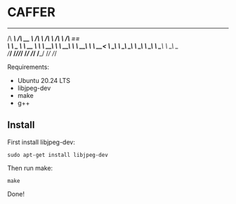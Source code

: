 # CAFFER


 ______     ______     ______   ______   ______     ______
/\  ___\   /\  __ \   /\  ___\ /\  ___\ /\  ___\   /\  == \
\ \ \____  \ \  __ \  \ \  __\ \ \  __\ \ \  __\   \ \  __<
 \ \_____\  \ \_\ \_\  \ \_\    \ \_\    \ \_____\  \ \_\ \_\
  \/_____/   \/_/\/_/   \/_/     \/_/     \/_____/   \/_/ /_/
           


Requirements:
 - Ubuntu 20.24 LTS
 - libjpeg-dev
 - make
 - g++

## Install

First install libjpeg-dev:
```
sudo apt-get install libjpeg-dev
```

Then run make:
```
make
```

Done!